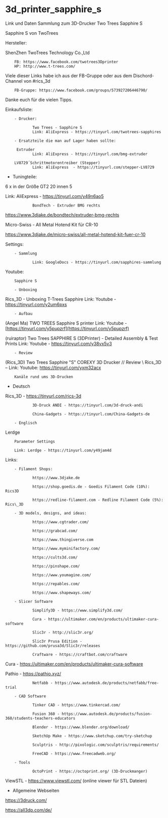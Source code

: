 # 3d_printer_sapphire_s
Link und Daten Sammlung zum 3D-Drucker Two Trees Sapphire S



Sapphire S von TwoTrees

Hersteller:

ShenZhen TwoTrees Technology Co.,Ltd

        FB: https://www.facebook.com/twotrees3Dprinter
        HP: http://www.t-trees.com/

Viele dieser Links habe ich aus der FB-Gruppe oder aus dem Dischord-Channel  von #rics\_3d

        FB-Gruppe: https://www.facebook.com/groups/573927206446790/

Danke euch für die vielen Tipps.

Einkaufsliste:

        - Drucker:

                Two Trees - Sapphire S
                Link: AliExpress - https://tinyurl.com/twotrees-sapphires

        - Ersatzteile die man auf Lager haben sollte:

         Extruder
                Link: AliExpress - https://tinyurl.com/bmg-extruder

        LV8729´Schrittmotorentreiber (Stepper)
                Link: AliExpress  - https://tinyurl.com/stepper-LV8729

 - Tuningteile:

  6 x in der Größe GT2 20 innen 5

  Link: AliExpress  -  https://tinyurl.com/y49n6ao5

                BondTech - Extruder BMG rechts

  https://www.3djake.de/bondtech/extruder-bmg-rechts

  Micro-Swiss - All Metal Hotend Kit für CR-10

  https://www.3djake.de/micro-swiss/all-metal-hotend-kit-fuer-cr-10



Settings:

        - Sammlung

                Link: GoogleDocs - https://tinyurl.com/sapphires-sammlung



Youtube:

        Sapphire S

        - Unboxing

Rics\_3D -  Unboxing T-Trees Sapphire
Link: Youtube -  https://tinyurl.com/y2um6pxs

        - Aufbau

(Angel Ma) TWO TREES Sapphire S printer
Link: Youtube -  [https://tinyurl.com/y5pupzrf](https://tinyurl.com/y5pupzrf)

(ruiraptor) Two Trees SAPPHIRE S (3DPrinter) - Detailed Assembly &amp; Test Prints
Link: Youtube -  https://tinyurl.com/y38vx5v3

        - Review

(Rics\_3D) Two Trees Sapphire &quot;S&quot; COREXY 3D Drucker // Review \\ Rics\_3D –
Link: Youtube:  https://tinyurl.com/yxm32acx

        Kanäle rund ums 3D-Drucken

  - Deutsch

  Rics\_3D - https://tinyurl.com/rics-3d

                3D-Druck ANDI - https://tinyurl.com/3d-druck-andi

                China-Gadgets - https://tinyurl.com/China-Gadgets-de

        - Englisch

Lerdge

        Parameter Settings

        Link: Lerdge - https://tinyurl.com/y49jam4d

Links:

        - Filament Shops:

                https://www.3djake.de

                https://shop.goedis.de - Goedis Filament Code (10%): Rics3D

                https://redline-filament.com - Redline Filament Code (5%): Rics\_3D

        - 3D models, designs, and ideas:

                https://www.cgtrader.com/

                https://grabcad.com/

                https://www.thingiverse.com

                https://www.myminifactory.com/

                https://cults3d.com/

                https://pinshape.com/

                https://www.youmagine.com/

                https://repables.com/

                https://www.shapeways.com/

        - Slicer Software

                Simplify3D - https://www.simplify3d.com/

                Cura - https://ultimaker.com/en/products/ultimaker-cura-software

                Slic3r - http://slic3r.org/

                Slic3r Prusa Edition - https://github.com/prusa3d/Slic3r/releases

                Craftware - https://craftbot.com/craftware

  Cura - https://ultimaker.com/en/products/ultimaker-cura-software

  Pathio - https://pathio.xyz/

                Netfabb - https://www.autodesk.de/products/netfabb/free-trial

        - CAD Software

                Tinker CAD - https://www.tinkercad.com/

                Fusion 360 - https://www.autodesk.de/products/fusion-360/students-teachers-educators

                Blender - https://www.blender.org/download/

                SketchUp Make - https://www.sketchup.com/try-sketchup

                Sculptris - http://pixologic.com/sculptris/requirements/

                FreeCAD - https://www.freecadweb.org/

        - Tools

                OctoPrint - https://octoprint.org/ (3D-Druckmanger)

  ViewSTL - https://www.viewstl.com/ (online viewer für STL Dateien)

 - Allgemeine Webseiten

  https://3druck.com/

  https://all3dp.com/de/

